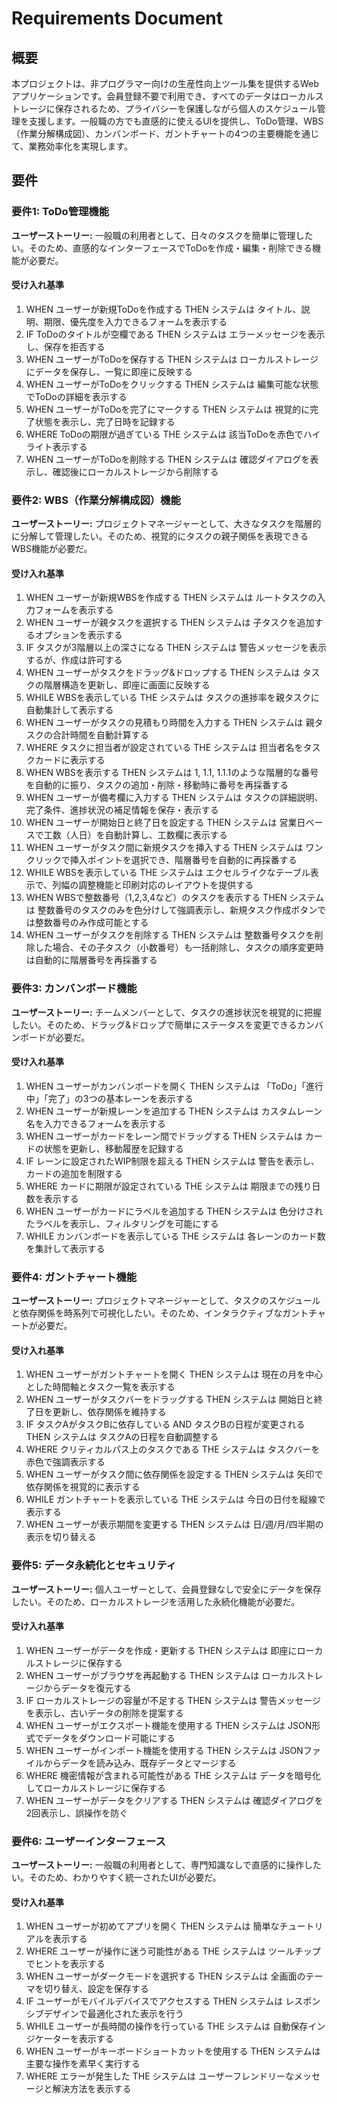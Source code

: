 # Requirements Document

## 概要
本プロジェクトは、非プログラマー向けの生産性向上ツール集を提供するWebアプリケーションです。会員登録不要で利用でき、すべてのデータはローカルストレージに保存されるため、プライバシーを保護しながら個人のスケジュール管理を支援します。一般職の方でも直感的に使えるUIを提供し、ToDo管理、WBS（作業分解構成図）、カンバンボード、ガントチャートの4つの主要機能を通じて、業務効率化を実現します。

## 要件

### 要件1: ToDo管理機能
**ユーザーストーリー:** 一般職の利用者として、日々のタスクを簡単に管理したい。そのため、直感的なインターフェースでToDoを作成・編集・削除できる機能が必要だ。

#### 受け入れ基準

1. WHEN ユーザーが新規ToDoを作成する THEN システムは タイトル、説明、期限、優先度を入力できるフォームを表示する
2. IF ToDoのタイトルが空欄である THEN システムは エラーメッセージを表示し、保存を拒否する
3. WHEN ユーザーがToDoを保存する THEN システムは ローカルストレージにデータを保存し、一覧に即座に反映する
4. WHEN ユーザーがToDoをクリックする THEN システムは 編集可能な状態でToDoの詳細を表示する
5. WHEN ユーザーがToDoを完了にマークする THEN システムは 視覚的に完了状態を表示し、完了日時を記録する
6. WHERE ToDoの期限が過ぎている THE システムは 該当ToDoを赤色でハイライト表示する
7. WHEN ユーザーがToDoを削除する THEN システムは 確認ダイアログを表示し、確認後にローカルストレージから削除する

### 要件2: WBS（作業分解構成図）機能
**ユーザーストーリー:** プロジェクトマネージャーとして、大きなタスクを階層的に分解して管理したい。そのため、視覚的にタスクの親子関係を表現できるWBS機能が必要だ。

#### 受け入れ基準

1. WHEN ユーザーが新規WBSを作成する THEN システムは ルートタスクの入力フォームを表示する
2. WHEN ユーザーが親タスクを選択する THEN システムは 子タスクを追加するオプションを表示する
3. IF タスクが3階層以上の深さになる THEN システムは 警告メッセージを表示するが、作成は許可する
4. WHEN ユーザーがタスクをドラッグ&ドロップする THEN システムは タスクの階層構造を更新し、即座に画面に反映する
5. WHILE WBSを表示している THE システムは タスクの進捗率を親タスクに自動集計して表示する
6. WHEN ユーザーがタスクの見積もり時間を入力する THEN システムは 親タスクの合計時間を自動計算する
7. WHERE タスクに担当者が設定されている THE システムは 担当者名をタスクカードに表示する
8. WHEN WBSを表示する THEN システムは 1, 1.1, 1.1.1のような階層的な番号を自動的に振り、タスクの追加・削除・移動時に番号を再採番する
9. WHEN ユーザーが備考欄に入力する THEN システムは タスクの詳細説明、完了条件、進捗状況の補足情報を保存・表示する
10. WHEN ユーザーが開始日と終了日を設定する THEN システムは 営業日ベースで工数（人日）を自動計算し、工数欄に表示する
11. WHEN ユーザーがタスク間に新規タスクを挿入する THEN システムは ワンクリックで挿入ポイントを選択でき、階層番号を自動的に再採番する
12. WHILE WBSを表示している THE システムは エクセルライクなテーブル表示で、列幅の調整機能と印刷対応のレイアウトを提供する
13. WHEN WBSで整数番号（1,2,3,4など）のタスクを表示する THEN システムは 整数番号のタスクのみを色分けして強調表示し、新規タスク作成ボタンでは整数番号のみ作成可能とする
14. WHEN ユーザーがタスクを削除する THEN システムは 整数番号タスクを削除した場合、その子タスク（小数番号）も一括削除し、タスクの順序変更時は自動的に階層番号を再採番する

### 要件3: カンバンボード機能
**ユーザーストーリー:** チームメンバーとして、タスクの進捗状況を視覚的に把握したい。そのため、ドラッグ&ドロップで簡単にステータスを変更できるカンバンボードが必要だ。

#### 受け入れ基準

1. WHEN ユーザーがカンバンボードを開く THEN システムは 「ToDo」「進行中」「完了」の3つの基本レーンを表示する
2. WHEN ユーザーが新規レーンを追加する THEN システムは カスタムレーン名を入力できるフォームを表示する
3. WHEN ユーザーがカードをレーン間でドラッグする THEN システムは カードの状態を更新し、移動履歴を記録する
4. IF レーンに設定されたWIP制限を超える THEN システムは 警告を表示し、カードの追加を制限する
5. WHERE カードに期限が設定されている THE システムは 期限までの残り日数を表示する
6. WHEN ユーザーがカードにラベルを追加する THEN システムは 色分けされたラベルを表示し、フィルタリングを可能にする
7. WHILE カンバンボードを表示している THE システムは 各レーンのカード数を集計して表示する

### 要件4: ガントチャート機能
**ユーザーストーリー:** プロジェクトマネージャーとして、タスクのスケジュールと依存関係を時系列で可視化したい。そのため、インタラクティブなガントチャートが必要だ。

#### 受け入れ基準

1. WHEN ユーザーがガントチャートを開く THEN システムは 現在の月を中心とした時間軸とタスク一覧を表示する
2. WHEN ユーザーがタスクバーをドラッグする THEN システムは 開始日と終了日を更新し、依存関係を維持する
3. IF タスクAがタスクBに依存している AND タスクBの日程が変更される THEN システムは タスクAの日程を自動調整する
4. WHERE クリティカルパス上のタスクである THE システムは タスクバーを赤色で強調表示する
5. WHEN ユーザーがタスク間に依存関係を設定する THEN システムは 矢印で依存関係を視覚的に表示する
6. WHILE ガントチャートを表示している THE システムは 今日の日付を縦線で表示する
7. WHEN ユーザーが表示期間を変更する THEN システムは 日/週/月/四半期の表示を切り替える

### 要件5: データ永続化とセキュリティ
**ユーザーストーリー:** 個人ユーザーとして、会員登録なしで安全にデータを保存したい。そのため、ローカルストレージを活用した永続化機能が必要だ。

#### 受け入れ基準

1. WHEN ユーザーがデータを作成・更新する THEN システムは 即座にローカルストレージに保存する
2. WHEN ユーザーがブラウザを再起動する THEN システムは ローカルストレージからデータを復元する
3. IF ローカルストレージの容量が不足する THEN システムは 警告メッセージを表示し、古いデータの削除を提案する
4. WHEN ユーザーがエクスポート機能を使用する THEN システムは JSON形式でデータをダウンロード可能にする
5. WHEN ユーザーがインポート機能を使用する THEN システムは JSONファイルからデータを読み込み、既存データとマージする
6. WHERE 機密情報が含まれる可能性がある THE システムは データを暗号化してローカルストレージに保存する
7. WHEN ユーザーがデータをクリアする THEN システムは 確認ダイアログを2回表示し、誤操作を防ぐ

### 要件6: ユーザーインターフェース
**ユーザーストーリー:** 一般職の利用者として、専門知識なしで直感的に操作したい。そのため、わかりやすく統一されたUIが必要だ。

#### 受け入れ基準

1. WHEN ユーザーが初めてアプリを開く THEN システムは 簡単なチュートリアルを表示する
2. WHERE ユーザーが操作に迷う可能性がある THE システムは ツールチップでヒントを表示する
3. WHEN ユーザーがダークモードを選択する THEN システムは 全画面のテーマを切り替え、設定を保存する
4. IF ユーザーがモバイルデバイスでアクセスする THEN システムは レスポンシブデザインで最適化された表示を行う
5. WHILE ユーザーが長時間の操作を行っている THE システムは 自動保存インジケーターを表示する
6. WHEN ユーザーがキーボードショートカットを使用する THEN システムは 主要な操作を素早く実行する
7. WHERE エラーが発生した THE システムは ユーザーフレンドリーなメッセージと解決方法を表示する